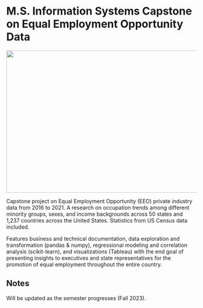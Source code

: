 # M.S. Information Systems Capstone on Equal Employment Opportunity Data 

<img src="Screenshots/World_Bank.jpeg.jpg" width="650" height="375" />

Capstone project on Equal Employment Opportunity (EEO) private industry data from 2016 to 2021. A research on occupation trends among different minority groups, sexes, and 
income backgrounds across 50 states and 1,237 countries across the United States. Statistics from US Census data included.

Features business and technical documentation, data exploration and transformation (pandas & numpy), regressional modeling and correlation analysis (scikit-learn),
and visualizations (Tableau) with the end goal of presenting insights to executives and state representatives for the promotion of equal employment throughout
the entire country. 

## Notes
Will be updated as the semester progresses (Fall 2023). 
